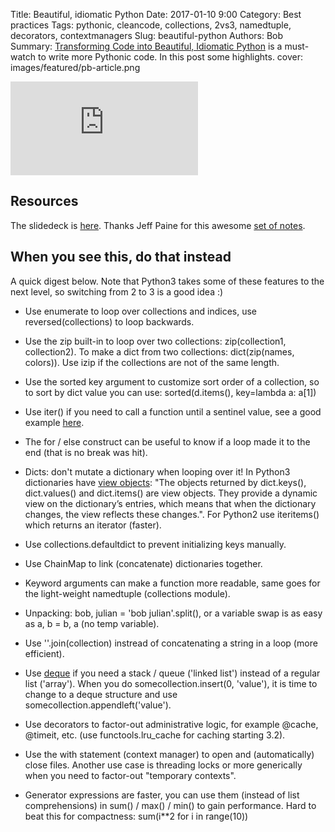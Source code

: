 Title: Beautiful, idiomatic Python
Date: 2017-01-10 9:00
Category: Best practices
Tags: pythonic, cleancode, collections, 2vs3, namedtuple, decorators, contextmanagers
Slug: beautiful-python
Authors: Bob
Summary: [Transforming Code into Beautiful, Idiomatic Python](https://www.youtube.com/watch?v=OSGv2VnC0go) is a must-watch to write more Pythonic code. In this post some highlights. 
cover: images/featured/pb-article.png

<div class="container">
<iframe src="https://www.youtube.com/embed/OSGv2VnC0go" frameborder="0" allowfullscreen class="video"></iframe>
</div>

## Resources

The slidedeck is [here](https://speakerdeck.com/pyconslides/transforming-code-into-beautiful-idiomatic-python-by-raymond-hettinger-1).
Thanks Jeff Paine for this awesome [set of notes](https://gist.github.com/JeffPaine/6213790).

## When you see this, do that instead

A quick digest below. Note that Python3 takes some of these features to the next level, so switching from 2 to 3 is a good idea :)

* Use enumerate to loop over collections and indices, use reversed(collections) to loop backwards.

* Use the zip built-in to loop over two collections: zip(collection1, collection2). To make a dict from two collections: dict(zip(names, colors)). Use izip if the collections are not of the same length. 

* Use the sorted key argument to customize sort order of a collection, so to sort by dict value you can use: sorted(d.items(), key=lambda a: a[1])

* Use iter() if you need to call a function until a sentinel value, see a good example [here](http://amir.rachum.com/blog/2013/11/10/python-tips-iterate-with-a-sentinel-value/).

* The for / else construct can be useful to know if a loop made it to the end (that is no break was hit).

* Dicts: don't mutate a dictionary when looping over it! In Python3 dictionaries have [view objects](https://docs.python.org/3/library/stdtypes.html#dict-views): "The objects returned by dict.keys(), dict.values() and dict.items() are view objects. They provide a dynamic view on the dictionary’s entries, which means that when the dictionary changes, the view reflects these changes.". For Python2 use iteritems() which returns an iterator (faster).

* Use collections.defaultdict to prevent initializing keys manually.

* Use ChainMap to link (concatenate) dictionaries together.

* Keyword arguments can make a function more readable, same goes for the light-weight namedtuple (collections module).

* Unpacking: bob, julian = 'bob julian'.split(), or a variable swap is as easy as a, b = b, a (no temp variable).

* Use ''.join(collection) instread of concatenating a string in a loop (more efficient).

* Use [deque](http://pybit.es/collections-deque.html) if you need a stack / queue ('linked list') instead of a regular list ('array'). When you do somecollection.insert(0, 'value'), it is time to change to a deque structure and use somecollection.appendleft('value').

* Use decorators to factor-out administrative logic, for example @cache, @timeit, etc. (use functools.lru_cache for caching starting 3.2).

* Use the with statement (context manager) to open and (automatically) close files. Another use case is threading locks or more generically when you need to factor-out "temporary contexts".

* Generator expressions are faster, you can use them (instead of list comprehensions) in sum() / max() / min() to gain performance. Hard to beat this for compactness: sum(i**2 for i in range(10))
